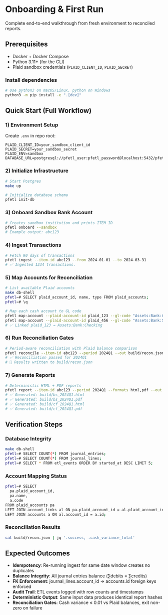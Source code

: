 # Onboarding & First Run

Complete end-to-end walkthrough from fresh environment to reconciled reports.

## Prerequisites
- Docker + Docker Compose
- Python 3.11+ (for the CLI)
- Plaid sandbox credentials (`PLAID_CLIENT_ID`, `PLAID_SECRET`)

### Install dependencies
```bash
# Use python3 on macOS/Linux, python on Windows
python3 -m pip install -e ".[dev]"
```

## Quick Start (Full Workflow)

### 1) Environment Setup
Create `.env` in repo root:
```env
PLAID_CLIENT_ID=your_sandbox_client_id
PLAID_SECRET=your_sandbox_secret
PLAID_ENV=sandbox
DATABASE_URL=postgresql://pfetl_user:pfetl_password@localhost:5432/pfetl
```

### 2) Initialize Infrastructure

```bash
# Start Postgres
make up

# Initialize database schema
pfetl init-db
```

### 3) Onboard Sandbox Bank Account

```bash
# Creates sandbox institution and prints ITEM_ID
pfetl onboard --sandbox
# Example output: abc123
```

### 4) Ingest Transactions

```bash
# Fetch 90 days of transactions
pfetl ingest --item-id abc123 --from 2024-01-01 --to 2024-03-31
# ✅ Ingested 1234 transactions.
```

### 5) Map Accounts for Reconciliation

```bash
# List available Plaid accounts
make db-shell
pfetl=# SELECT plaid_account_id, name, type FROM plaid_accounts;
pfetl=# \q

# Map each cash account to GL code
pfetl map-account --plaid-account-id plaid_123 --gl-code "Assets:Bank:Checking"
pfetl map-account --plaid-account-id plaid_456 --gl-code "Assets:Bank:Savings"
# ✅ Linked plaid_123 → Assets:Bank:Checking
```

### 6) Run Reconciliation Gates

```bash
# Period-aware reconciliation with Plaid balance comparison
pfetl reconcile --item-id abc123 --period 2024Q1 --out build/recon.json
# ✅ Reconciliation passed for 2024Q1
# 📄 Results written to build/recon.json
```

### 7) Generate Reports

```bash
# Deterministic HTML + PDF reports
pfetl report --item-id abc123 --period 2024Q1 --formats html,pdf --out build/
# ✅ Generated: build/bs_2024Q1.html
# ✅ Generated: build/bs_2024Q1.pdf
# ✅ Generated: build/cf_2024Q1.html
# ✅ Generated: build/cf_2024Q1.pdf
```

## Verification Steps

### Database Integrity
```bash
make db-shell
pfetl=# SELECT COUNT(*) FROM journal_entries;
pfetl=# SELECT COUNT(*) FROM journal_lines;
pfetl=# SELECT * FROM etl_events ORDER BY started_at DESC LIMIT 5;
```

### Account Mapping Status
```bash
pfetl=# SELECT 
  pa.plaid_account_id, 
  pa.name, 
  a.code 
FROM plaid_accounts pa
LEFT JOIN account_links al ON pa.plaid_account_id = al.plaid_account_id
LEFT JOIN accounts a ON al.account_id = a.id;
```

### Reconciliation Results
```bash
cat build/recon.json | jq '.success, .cash_variance_total'
```

## Expected Outcomes

* **Idempotency**: Re-running ingest for same date window creates no duplicates
* **Balance Integrity**: All journal entries balance (∑debits = ∑credits)
* **FK Enforcement**: journal_lines.account_id → accounts.id foreign keys enforced
* **Audit Trail**: ETL events logged with row counts and timestamps
* **Deterministic Output**: Same input data produces identical report hashes
* **Reconciliation Gates**: Cash variance ≤ 0.01 vs Plaid balances, exit non-zero on failure
